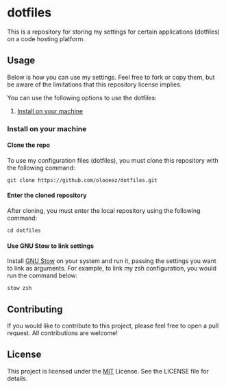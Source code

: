 # dotfiles

This is a repository for storing my settings for certain applications (dotfiles) on a code hosting platform.

## Usage

Below is how you can use my settings. Feel free to fork or copy them, but be aware of the limitations that this repository license implies.

You can use the following options to use the dotfiles:

1. [Install on your machine](#install-on-your-machine)

### Install on your machine

#### Clone the repo

To use my configuration files (dotfiles), you must clone this repository with the following command:

```
git clone https://github.com/olooeez/dotfiles.git
```

#### Enter the cloned repository

After cloning, you must enter the local repository using the following command:

```
cd dotfiles
```

#### Use GNU Stow to link settings

Install [GNU Stow](https://gnu.org/software/stow) on your system and run it, passing the settings you want to link as arguments. For example, to link my zsh configuration, you would run the command below:

```
stow zsh
```

## Contributing

If you would like to contribute to this project, please feel free to open a pull request. All contributions are welcome!

## License

This project is licensed under the [MIT](https://github.com/olooeez/dotfiles/blob/main/LICENSE) License. See the LICENSE file for details.
